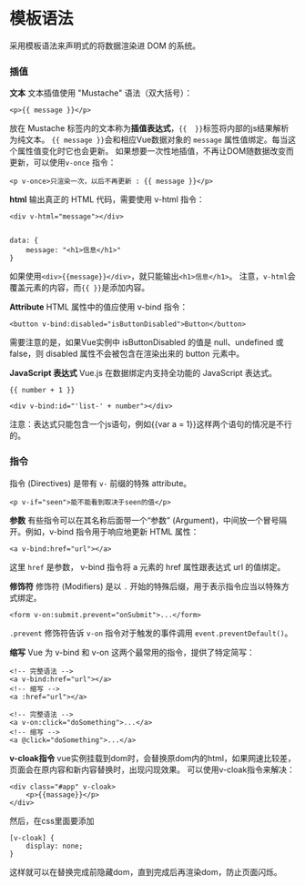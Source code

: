 模板语法
===================
采用模板语法来声明式的将数据渲染进 DOM 的系统。

###  插值

**文本**
文本插值使用 "Mustache" 语法（双大括号）：

    <p>{{ message }}</p>
放在 Mustache 标签内的文本称为**插值表达式**，`{{  }}`标签将内部的js结果解析为纯文本。
`{{ message }}`会和相应Vue数据对象的 `message` 属性值绑定。每当这个属性值变化时它也会更新。
如果想要一次性地插值，不再让DOM随数据改变而更新，可以使用`v-once` 指令：
```
<p v-once>只渲染一次，以后不再更新 : {{ message }}</p>
```

**html**
输出真正的 HTML 代码，需要使用 v-html 指令：

    <div v-html="message"></div>


    data: {
        message: "<h1>信息</h1>"
    }
如果使用`<div>{{message}}</div>`，就只能输出`<h1>信息</h1>`。
注意，`v-html`会覆盖元素的内容，而`{{ }}`是添加内容。


**Attribute**
HTML 属性中的值应使用 v-bind 指令：

    <button v-bind:disabled="isButtonDisabled">Button</button>
需要注意的是，如果Vue实例中 isButtonDisabled 的值是 null、undefined 或 false，则 disabled 属性不会被包含在渲染出来的 button 元素中。

**JavaScript 表达式**
 Vue.js 在数据绑定内支持全功能的 JavaScript 表达式。

    {{ number + 1 }}
    
    <div v-bind:id="'list-' + number"></div>
注意：表达式只能包含一个js语句，例如{{var a = 1}}这样两个语句的情况是不行的。

###  指令
指令 (Directives) 是带有 `v-` 前缀的特殊 attribute。
```
<p v-if="seen">能不能看到取决于seen的值</p>
```

**参数**
有些指令可以在其名称后面带一个“参数” (Argument)，中间放一个冒号隔开。例如，v-bind 指令用于响应地更新 HTML 属性：

    <a v-bind:href="url"></a>
这里 `href` 是参数， v-bind 指令将 a 元素的 href 属性跟表达式 url 的值绑定。

**修饰符**
修饰符 (Modifiers) 是以 `.` 开始的特殊后缀，用于表示指令应当以特殊方式绑定。

    <form v-on:submit.prevent="onSubmit">...</form>
`.prevent` 修饰符告诉 `v-on` 指令对于触发的事件调用 `event.preventDefault()`。

**缩写**
Vue 为 v-bind 和 v-on 这两个最常用的指令，提供了特定简写：

    <!-- 完整语法 -->
    <a v-bind:href="url"></a>
    <!-- 缩写 -->
    <a :href="url"></a>

    <!-- 完整语法 -->
    <a v-on:click="doSomething">...</a>
    <!-- 缩写 -->
    <a @click="doSomething">...</a>

**v-cloak指令**
vue实例挂载到dom时，会替换原dom内的html，如果网速比较差，页面会在原内容和新内容替换时，出现闪现效果。
可以使用v-cloak指令来解决：

    <div class="#app" v-cloak>
        <p>{{massage}}</p>
    </div>
然后，在css里面要添加

    [v-cloak] {
        display: none;
    }
这样就可以在替换完成前隐藏dom，直到完成后再渲染dom，防止页面闪烁。

